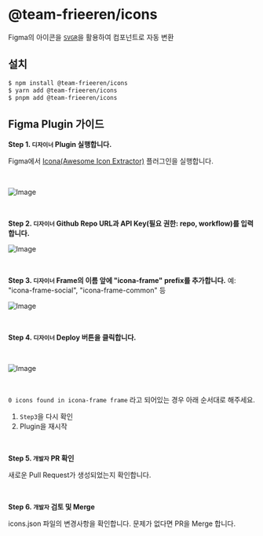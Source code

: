 # @team-frieeren/icons

Figma의 아이콘을 [`SVGR`](https://react-svgr.com/)을 활용하여 컴포넌트로 자동 변환

## 설치

```bash
$ npm install @team-frieeren/icons
$ yarn add @team-frieeren/icons
$ pnpm add @team-frieeren/icons
```

## Figma Plugin 가이드

**Step 1. `디자이너` Plugin 실행합니다.**

Figma에서 [Icona(Awesome Icon Extractor)](https://www.figma.com/community/plugin/1246320822364150095/icona-awesome-icon-extractor) 플러그인을 실행합니다.

<br />

![Image](https://github.com/user-attachments/assets/ba4737d2-884f-4a58-9b4a-8bab9d003797)

<br />

**Step 2. `디자이너` Github Repo URL과 API Key(필요 권한: repo, workflow)를 입력합니다.**

![Image](https://github.com/user-attachments/assets/ec899ac3-5355-4d5c-ab32-9e6e2b33ce1c)

<br />

**Step 3. `디자이너` Frame의 이름 앞에 "icona-frame" prefix를 추가합니다.**
예: "icona-frame-social", "icona-frame-common" 등

![Image](https://github.com/user-attachments/assets/7bb070e5-672d-4416-b154-0d7766cfe08c)

<br />

**Step 4. `디자이너` Deploy 버튼을 클릭합니다.**

<br />

![Image](https://github.com/user-attachments/assets/3d858df3-9829-4add-a6f0-bd712468ec68)

<br />

`0 icons found in icona-frame frame` 라고 되어있는 경우 아래 순서대로 해주세요.

1. `Step3`을 다시 확인
2. Plugin을 재시작

<br />

**Step 5. `개발자` PR 확인**

새로운 Pull Request가 생성되었는지 확인합니다.

<br />

**Step 6. `개발자` 검토 및 Merge**

icons.json 파일의 변경사항을 확인합니다.
문제가 없다면 PR을 Merge 합니다.
